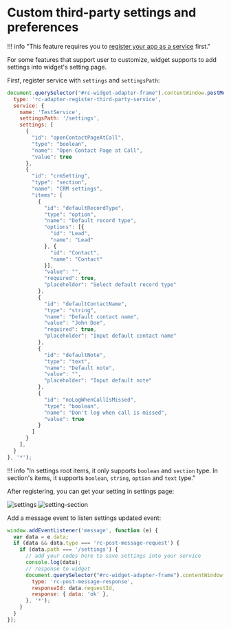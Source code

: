 # Custom third-party settings and preferences

!!! info "This feature requires you to [register your app as a service](index.md) first."

For some features that support user to customize, widget supports to add settings into widget's setting page.

First, register service with `settings` and `settingsPath`:

```js
document.querySelector("#rc-widget-adapter-frame").contentWindow.postMessage({
  type: 'rc-adapter-register-third-party-service',
  service: {
    name: 'TestService',
    settingsPath: '/settings',
    settings: [
      {
        "id": "openContactPageAtCall",
        "type": "boolean",
        "name": "Open Contact Page at Call",
        "value": true
      },
      {
        "id": "crmSetting",
        "type": "section",
        "name": "CRM settings",
        "items": [
          {
            "id": "defaultRecordType",
            "type": "option",
            "name": "Default record type",
            "options": [{
              "id": "Lead",
              "name": "Lead"
            }, {
              "id": "Contact",
              "name": "Contact"
            }],
            "value": "",
            "required": true,
            "placeholder": "Select default record type"
          },
          {
            "id": "defaultContactName",
            "type": "string",
            "name": "Default contact name",
            "value": "John Doe",
            "required": true,
            "placeholder": "Input default contact name"
          },
          {
            "id": "defaultNote",
            "type": "text",
            "name": "Default note",
            "value": "",
            "placeholder": "Input default note"
          },
          {
            "id": "noLogWhenCallIsMissed",
            "type": "boolean",
            "name": "Don't log when call is missed",
            "value": true
          }
        ]
      }
    ],
  }
}, '*');
```

!!! info "In settings root items, it only supports `boolean` and `section` type. In section's items, it supports `boolean`, `string`, `option` and `text` type."

After registering, you can get your setting in settings page:

![settings](https://github.com/ringcentral/ringcentral-embeddable/assets/7036536/9401e3c5-0143-4efb-9d4e-bba88caf2098)
![setting-section](https://github.com/ringcentral/ringcentral-embeddable/assets/7036536/29bc2481-05ec-4e29-bd77-9a63f9cdf1d0)

Add a message event to listen settings updated event:

```js
window.addEventListener('message', function (e) {
  var data = e.data;
  if (data && data.type === 'rc-post-message-request') {
    if (data.path === '/settings') {
      // add your codes here to save settings into your service
      console.log(data);
      // response to widget
      document.querySelector("#rc-widget-adapter-frame").contentWindow.postMessage({
        type: 'rc-post-message-response',
        responseId: data.requestId,
        response: { data: 'ok' },
      }, '*');
    }
  }
});
```
